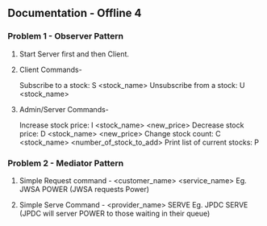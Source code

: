 ## Documentation - Offline 4

### Problem 1 - Observer Pattern

1. Start Server first and then Client.
2. Client Commands-

    Subscribe to a stock:	S <stock_name>
	Unsubscribe from a stock: U <stock_name>
	
3. Admin/Server Commands-

	Increase stock price: I <stock_name> <new_price>
	Decrease stock price: D <stock_name> <new_price>
	Change stock count: C <stock_name> <number_of_stock_to_add>
	Print list of current stocks: P


### Problem 2 - Mediator Pattern

1. Simple Request command - <customer_name> <service_name>
	Eg. JWSA POWER	(JWSA requests Power)

2. Simple Serve Command - <provider_name> SERVE
	Eg. JPDC SERVE (JPDC will server POWER to those waiting in their queue)
	
	
	

